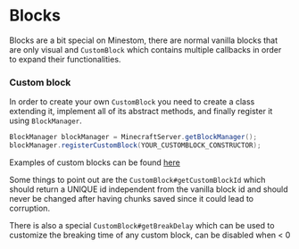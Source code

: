# Blocks



Blocks are a bit special on Minestom, there are normal vanilla blocks that are only visual and `CustomBlock` which contains multiple callbacks in order to expand their functionalities.

### Custom block

In order to create your own `CustomBlock` you need to create a class extending it, implement all of its abstract methods, and finally register it using `BlockManager`.

```java
BlockManager blockManager = MinecraftServer.getBlockManager();
blockManager.registerCustomBlock(YOUR_CUSTOMBLOCK_CONSTRUCTOR);
```

Examples of custom blocks can be found [here](https://github.com/Minestom/Minestom/tree/master/src/test/java/demo/blocks)

Some things to point out are the `CustomBlock#getCustomBlockId` which should return a UNIQUE id independent from the vanilla block id and should never be changed after having chunks saved since it could lead to corruption.

There is also a special `CustomBlock#getBreakDelay` which can be used to customize the breaking time of any custom block, can be disabled when &lt; 0

